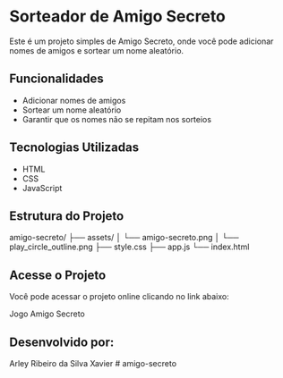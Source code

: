 # Sorteador de Amigo Secreto

Este é um projeto simples de Amigo Secreto, onde você pode adicionar nomes de amigos e sortear um nome aleatório.

## Funcionalidades

- Adicionar nomes de amigos
- Sortear um nome aleatório
- Garantir que os nomes não se repitam nos sorteios

## Tecnologias Utilizadas

- HTML
- CSS
- JavaScript

## Estrutura do Projeto
amigo-secreto/
├── assets/
│   └── amigo-secreto.png
│   └── play_circle_outline.png
├── style.css
├── app.js
└── index.html

## Acesse o Projeto
Você pode acessar o projeto online clicando no link abaixo:

Jogo Amigo Secreto
 
## Desenvolvido por:

Arley Ribeiro da Silva Xavier
#   a m i g o - s e c r e t o  
 